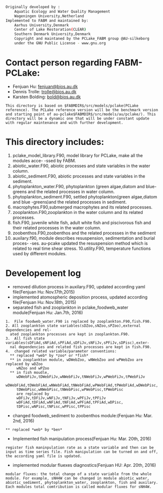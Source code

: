 ```sh
Originally developed by : 
    Aquatic Ecology and Water Quality Management 
    Wageningen University,Netherland 
Implemented to FABM and maintained by:
    Aarhus University,Denmark
    Center of Lake Restoration(CLEAR) 
    Southern Denmark University,Denmark
    Copyright and maintaned by the PCLake_FABM group @AU-silkeborg
    under the GNU Public License - www.gnu.org 
```
# Contact person regarding FABM-PCLake:
- Fenjuan Hu: fenjuan@bios.au.dk
- Dennis Trolle:  trolle@bios.au.dk
- Karsten Bolding: bold@bios.au.dk
```
This directory is based on $FABMDIR$/src/models/pclake(PCLake reference). The PCLake reference version will be the benchmark version and starting point of au-pclake$FABMDIR$/src/models/au/pclake/). This directory will be a dynamic one that will be under constant update with regular maintenance and with further development.
```
# This directory includes:
1. pclake_model_library.F90, model library for PCLake, make all the modules acce-
  -ssed by FABM.
2. abiotic_water.F90, abiotic processes and state variables in the water column.
3. abiotic_sediment.F90, abiotic processes and state variables in the sediment.
4. phytoplankton_water.F90, phytoplankton (green algae,diatom and blue-greens
   and the related processes in water column.
5. phytoplankton_sediment.F90, settled phytoplankton(green algae,diatom and blue
   -greens)and the related processes in sediment.
6. macrophytes.F90,submerged macrophytes and its related processes.
7. zooplankton.F90,zooplankton in the water column and its related processes.
8. fish.F90, juvenile white fish, adult white fish and piscivorous fish and their
   related processes in the water column.
8. zoobenthos.F90,zoobenthos and the related processes in the sediment
9. auxilary.f90, module describes resuspension, sedimentation and burial proces-
   -ses. au-pcake updated the resuspension method which is related to real time
   shear stress.
10.utility.F90, temperature functions used by different modules.

# Developement log
- removed dilution process in auxilary.F90, updated according yaml file(Fenjuan Hu: Nov.17th,2015)
- implemented atomospheric deposition process, updated according file(Fenjuan Hu: Nov.18th, 2015)
- separated fish and zooplankton in pclake_foodweb_water module(Fenjuan Hu: Jan.7th, 2016)
```
1.  File foodweb_water.F90 is replaced by zooplankton.F90,fish.F90.
2. All zooplankton state variables(sDZoo,sNZoo,sPZoo),external dependencies and rel-
  ated zooplankton processes are kept in zooplankton.F90.
3.  All fish state variables(sDFiAd,sNFiAd,sPFiAd,sDFiJv,sNFiJv,sPFiJv,sDPisc),exter-
  nal dependencies and related fish processes are kept in fish.F90.
4.  changed related variable/parameter conventions:
  ** replaced *web* by *zoo* or *fish*
  ** in zooplankton module, wDWebZoo, wNWebZoo and wPWebZoo are replaced by wDZoo
     wNZoo and wPZoo
  ** in fish moudle,
     wDWebFiJv,tDWebFiJv,wNWebFiJv,tNWebFiJv,wPWebFiJv,tPWebFiJv
     wDWebFiAd,tDWebFiAd,wNWebFiAd,tNWebFiAd,wPWebFiAd,tPWebFiAd,wDWebPisc,
     tDWebPisc,wNWebPisc,tNWebPisc,wPWebPisc,tPWebPisc
     are replaced by
     wDFiJv,tDFiJv,wNFiJv,tNFiJv,wPFiJv,tPFiJv
     wDFiAd,tDFiAd,wNFiAd,tNFiAd,wPFiAd,tPFiAd,wDPisc,
     tDPisc,wNPisc,tNPisc,wPPisc,tPPisc
```
- changed foodweb_sediment to zoobenthos module:(Fenjuan Hu: Mar. 2nd, 2016)
```
** replaced *web* by *ben*
```
- Implemented fish manipulation process(Fenjuan Hu: Mar. 20th, 2016)
```
register fish maninpulation rate as a state variable and then can be input as time series file. Fish manipulation can be turned on and off, the according yaml file is updated.
```
- implemented modular fluexes diagnostics(Fenjuan HU: Apr. 20th, 2016)
```
modular fluxes: the total change of a state variable from the whole module. For example, sNH4W can be changed in module abiotic_water, abiotic_sediment, phytoplankton_water, zooplankton, fish and auxilary. Each modules total comtribution is called modular fluxes for sNH4W.
```
